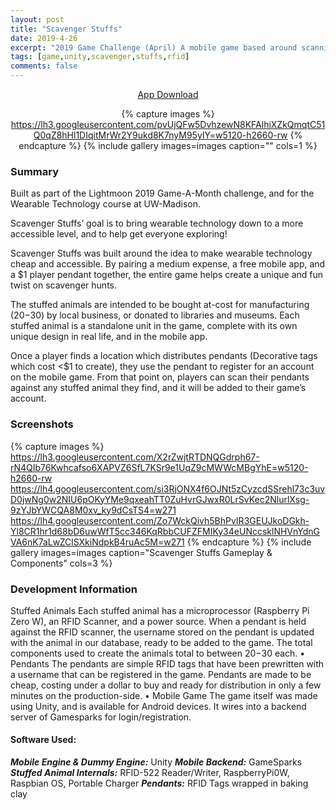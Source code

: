 ```yaml
---
layout: post
title: "Scavenger Stuffs"
date: 2019-4-26
excerpt: "2019 Game Challenge (April) A mobile game based around scanning pendants against hidden stuffed animals to collect characters in-game."
tags: [game,unity,scavenger,stuffs,rfid]
comments: false
---
```


<center>

<div markdown="0"><a href="https://play.google.com/store/apps/details?id=com.Lightmoon.ScavengerStuffs" class="btn btn-success"> App Download</a>

{% capture images %}
    https://lh3.googleusercontent.com/pvUjQFw5DvhzewN8KFAlhiXZkQmqtC51Q0qZ8hHl1DIqitMrWr2Y9ukd8K7nyM95yIY=w5120-h2660-rw
{% endcapture %}
{% include gallery images=images caption="" cols=1 %}

</center>

### Summary

Built as part of the Lightmoon 2019 Game-A-Month challenge, and for the Wearable Technology course at UW-Madison. 

Scavenger Stuffs’ goal is to bring wearable technology down to a more accessible level, and to help get everyone exploring!

Scavenger Stuffs was built around the idea to make wearable technology cheap and accessible. By pairing a medium expense, a free mobile app, and a $1 player pendant together, the entire game helps create a unique and fun twist on scavenger hunts.

The stuffed animals are intended to be bought at-cost for manufacturing ($20-$30) by local business, or donated to libraries and museums. Each stuffed animal is a standalone unit in the game, complete with its own unique design in real life, and in the mobile app.

Once a player finds a location which distributes pendants (Decorative tags which cost <$1 to create), they use the pendant to register for an account on the mobile game. From that point on, players can scan their pendants against any stuffed animal they find, and it will be added to their game’s account.

### Screenshots

{% capture images %}
	https://lh3.googleusercontent.com/X2rZwjtRTDNQGdrph67-rN4QIb76Kwhcafso6XAPVZ6SfL7KSr9e1UqZ9cMWWcMBgYhE=w5120-h2660-rw
    https://lh4.googleusercontent.com/si3RjONX4f6OJNt5zCyzcdSSrehl73c3uvD0jwNg0w2NIU6pOKyYMe9qxeahTT0ZuHvrGJwxR0LrSvKec2NlurlXsg-9zYJbYWCQA8M0xv_ky9dCsTS4=w271
    https://lh4.googleusercontent.com/Zo7WckQivh5BhPvIR3GEUJkoDGkh-Yl8CR1hr1d68bD6uwWfT5cc346KqRbbCUFZFMIKy34eUNccsklNHVnYdnGVA6nK7aLwZClSXkiNdpkB4ruAc5M=w271
{% endcapture %}
{% include gallery images=images caption="Scavenger Stuffs Gameplay & Components" cols=3 %}

### Development Information

Stuffed Animals
Each stuffed animal has a microprocessor (Raspberry Pi Zero W), an RFID Scanner, and a power source. When a pendant is held against the RFID scanner, the username stored on the pendant is updated with the animal in our database, ready to be added to the game. The total components used to create the animals total to between $20-$30 each.
•	Pendants
The pendants are simple RFID tags that have been prewritten with a username that can be registered in the game. Pendants are made to be cheap, costing under a dollar to buy and ready for distribution in only a few minutes on the production-side.
•	Mobile Game
The game itself was made using Unity, and is available for Android devices. It wires into a backend server of Gamesparks for login/registration. 


#### Software Used: 

***Mobile Engine & Dummy Engine:*** Unity
***Mobile Backend:*** GameSparks
***Stuffed Animal Internals:*** RFID-522 Reader/Writer, RaspberryPi0W, Raspbian OS, Portable Charger
***Pendants:*** RFID Tags wrapped in baking clay
